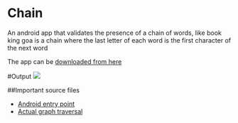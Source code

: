 Chain
=====

An android app that validates the presence of a chain of words, like book king goa is a chain where the last letter of each word is the first character of the next word

The app can be [downloaded from here](https://www.dropbox.com/s/cyt8elioz41a00n/chain.apk?dl=0)

#Output
![](http://s3.postimg.org/jn2quhdc3/device_2014_10_17_014336.png)

##Important source files
- [Android entry point](https://github.com/triveous/Chain/blob/master/app/src/main/java/com/algorithm/chain/MyActivity.java)
- [Actual graph traversal](https://github.com/triveous/Chain/blob/master/app/src/main/java/com/algorithm/chain/Chain.java)
